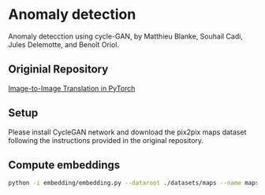 # Anomaly detection

Anomaly detecction using cycle-GAN, by Matthieu Blanke, Souhail Cadi, Jules Delemotte, and Benoît Oriol.

## Originial Repository 

[Image-to-Image Translation in PyTorch ](https://github.com/junyanz/pytorch-CycleGAN-and-pix2pix)

## Setup

Please install CycleGAN network and download the pix2pix maps dataset following the instructions provided in the original repository.

## Compute embeddings

```bash
python -i embedding/embedding.py --dataroot ./datasets/maps --name maps_cyclegan --model cycle_gan --gpu_ids -1
```


